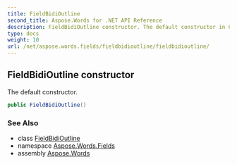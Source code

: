 ```yaml
---
title: FieldBidiOutline
second_title: Aspose.Words for .NET API Reference
description: FieldBidiOutline constructor. The default constructor in C#.
type: docs
weight: 10
url: /net/aspose.words.fields/fieldbidioutline/fieldbidioutline/
---
```

## FieldBidiOutline constructor

The default constructor.

```csharp
public FieldBidiOutline()
```

### See Also

* class [FieldBidiOutline](../)
* namespace [Aspose.Words.Fields](../../fieldbidioutline/)
* assembly [Aspose.Words](../../../)
